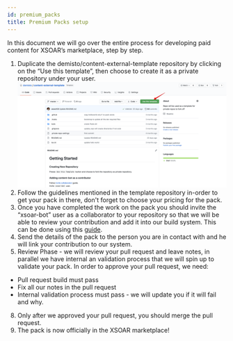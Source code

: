 ```yaml
---
id: premium_packs
title: Premium Packs setup
---
```


In this document we will go over the entire process for developing paid content for XSOAR’s marketplace, step by step.

1. Duplicate the demisto/content-external-template repository by clicking on the “Use this template”, then choose to create it as a private repository under your user.  
<img src="../doc_imgs/integrations/demisto:content-external-template.png" width="800"></img>  
2. Follow the guidelines mentioned in the template repository in-order to get your pack in there, don't forget to choose your pricing for the pack.
5. Once you have completed the work on the pack you should invite the “xsoar-bot” user as a collaborator to your repository so that we will be able to review your contribution and add it into our build system.
This can be done using this [guide](https://help.github.jp/enterprise/2.11/user/articles/inviting-collaborators-to-a-personal-repository/).
6. Send the details of the pack to the person you are in contact with and he will link your contribution to our system.
7. Review Phase - we will review your pull request and leave notes, in parallel we have internal an validation process that we will spin up to validate your pack.
In order to approve your pull request, we need:
- Pull request build must pass
- Fix all our notes in the pull request
- Internal validation process must pass - we will update you if it will fail and why.
8. Only after we approved your pull request, you should merge the pull request.
9. The pack is now officially in the XSOAR marketplace!
